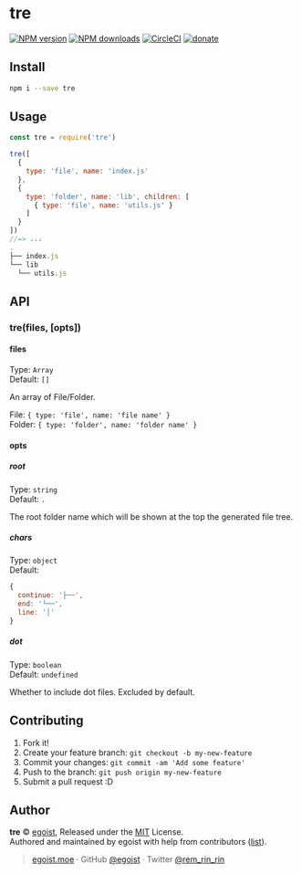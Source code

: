 # tre

[![NPM version](https://img.shields.io/npm/v/tre.svg?style=flat)](https://npmjs.com/package/tre) [![NPM downloads](https://img.shields.io/npm/dm/tre.svg?style=flat)](https://npmjs.com/package/tre) [![CircleCI](https://circleci.com/gh/egoist/tre/tree/master.svg?style=shield)](https://circleci.com/gh/egoist/tre/tree/master)  [![donate](https://img.shields.io/badge/$-donate-ff69b4.svg?maxAge=2592000&style=flat)](https://github.com/egoist/donate)

## Install

```bash
npm i --save tre
```

## Usage

```js
const tre = require('tre')

tre([
  { 
    type: 'file', name: 'index.js' 
  },
  { 
    type: 'folder', name: 'lib', children: [
      { type: 'file', name: 'utils.js' }
    ] 
  }
])
//=> ⇣⇣⇣
.
├── index.js
└── lib 
  └── utils.js
```

## API

### tre(files, [opts])

#### files

Type: `Array`<br>
Default: `[]`

An array of File/Folder.

File: `{ type: 'file', name: 'file name' }`<br>
Folder: `{ type: 'folder', name: 'folder name' }`

#### opts

##### root

Type: `string`<br>
Default: `.`

The root folder name which will be shown at the top the generated file tree.

##### chars

Type: `object`<br>
Default:

```js
{
  continue: '├──',
  end: '└──',
  line: '│'
}
```

##### dot

Type: `boolean`<br>
Default: `undefined`

Whether to include dot files. Excluded by default.

## Contributing

1. Fork it!
2. Create your feature branch: `git checkout -b my-new-feature`
3. Commit your changes: `git commit -am 'Add some feature'`
4. Push to the branch: `git push origin my-new-feature`
5. Submit a pull request :D


## Author

**tre** © [egoist](https://github.com/egoist), Released under the [MIT](./LICENSE) License.<br>
Authored and maintained by egoist with help from contributors ([list](https://github.com/egoist/tre/contributors)).

> [egoist.moe](https://egoist.moe) · GitHub [@egoist](https://github.com/egoist) · Twitter [@rem_rin_rin](https://twitter.com/rem_rin_rin)
